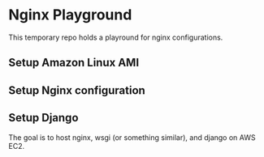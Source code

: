 # Nginx Playground
This temporary repo holds a playround for nginx configurations.

## Setup Amazon Linux AMI

## Setup Nginx configuration

## Setup Django


The goal is to host nginx, wsgi (or something similar), and django on AWS EC2.




